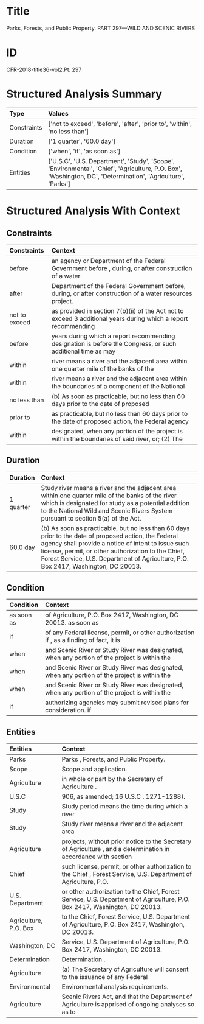 # Title

 Parks, Forests, and Public Property. PART 297—WILD AND SCENIC RIVERS


# ID

 CFR-2018-title36-vol2.Pt. 297


# Structured Analysis Summary

| Type        | Values                                                                                                                                                       |
|:------------|:-------------------------------------------------------------------------------------------------------------------------------------------------------------|
| Constraints | ['not to exceed', 'before', 'after', 'prior to', 'within', 'no less than']                                                                                   |
| Duration    | ['1 quarter', '60.0 day']                                                                                                                                    |
| Condition   | ['when', 'if', 'as soon as']                                                                                                                                 |
| Entities    | ['U.S.C', 'U.S. Department', 'Study', 'Scope', 'Environmental', 'Chief', 'Agriculture, P.O. Box', 'Washington, DC', 'Determination', 'Agriculture', 'Parks'] |


# Structured Analysis With Context

 


## Constraints

| Constraints   | Context                                                                                                        |
|:--------------|:---------------------------------------------------------------------------------------------------------------|
| before        | an agency or Department of the Federal Government before , during, or after construction of a water            |
| after         | Department of the Federal Government before, during, or after  construction of a water resources project.      |
| not to exceed | as provided in section 7(b)(ii) of the Act not to exceed 3 additional years during which a report recommending |
| before        | years during which a report recommending designation is before the Congress, or such additional time as may    |
| within        | river means a river and the adjacent area within one quarter mile of the banks of the                          |
| within        | river means a river and the adjacent area within the boundaries of a component of the National                 |
| no less than  | (b) As soon as practicable, but  no less than 60 days prior to the date of proposed                            |
| prior to      | as practicable, but no less than 60 days prior to the date of proposed action, the Federal agency              |
| within        | designated, when any portion of the project is within the boundaries of said river, or; (2) The                |


## Duration

| Duration   | Context                                                                                                                                                                                                                                                                                                 |
|:-----------|:--------------------------------------------------------------------------------------------------------------------------------------------------------------------------------------------------------------------------------------------------------------------------------------------------------|
| 1 quarter  | Study river means a river and the adjacent area within one quarter mile of the banks of the river which is designated for study as a potential addition to the National Wild and Scenic Rivers System pursuant to section 5(a) of the Act.                                                              |
| 60.0 day   | (b) As soon as practicable, but no less than 60 days prior to the date of proposed action, the Federal agency shall provide a notice of intent to issue such license, permit, or other authorization to the Chief, Forest Service, U.S. Department of Agriculture, P.O. Box 2417, Washington, DC 20013. |


## Condition

| Condition   | Context                                                                                       |
|:------------|:----------------------------------------------------------------------------------------------|
| as soon as  | of Agriculture, P.O. Box 2417, Washington, DC 20013. as soon as                               |
| if          | of any Federal license, permit, or other authorization if , as a finding of fact, it is       |
| when        | and Scenic River or Study River was designated, when any portion of the project is within the |
| when        | and Scenic River or Study River was designated, when any portion of the project is within the |
| when        | and Scenic River or Study River was designated, when any portion of the project is within the |
| if          | authorizing agencies may submit revised plans for consideration. if                           |


## Entities

| Entities              | Context                                                                                                                    |
|:----------------------|:---------------------------------------------------------------------------------------------------------------------------|
| Parks                 | Parks , Forests, and Public Property.                                                                                      |
| Scope                 | Scope  and application.                                                                                                    |
| Agriculture           | in whole or part by the Secretary of Agriculture .                                                                         |
| U.S.C                 | 906, as amended; 16  U.S.C . 1271-1288).                                                                                   |
| Study                 | Study period means the time during which a river                                                                           |
| Study                 | Study river means a river and the adjacent area                                                                            |
| Agriculture           | projects, without prior notice to the Secretary of Agriculture , and a determination in accordance with section            |
| Chief                 | such license, permit, or other authorization to the Chief , Forest Service, U.S. Department of Agriculture, P.O.           |
| U.S. Department       | or other authorization to the Chief, Forest Service, U.S. Department  of Agriculture, P.O. Box 2417, Washington, DC 20013. |
| Agriculture, P.O. Box | to the Chief, Forest Service, U.S. Department of Agriculture, P.O. Box  2417, Washington, DC 20013.                        |
| Washington, DC        | Service, U.S. Department of Agriculture, P.O. Box 2417, Washington, DC  20013.                                             |
| Determination         | Determination .                                                                                                            |
| Agriculture           | (a) The Secretary of  Agriculture will consent to the issuance of any Federal                                              |
| Environmental         | Environmental  analysis requirements.                                                                                      |
| Agriculture           | Scenic Rivers Act, and that the Department of Agriculture is apprised of ongoing analyses so as to                         |


